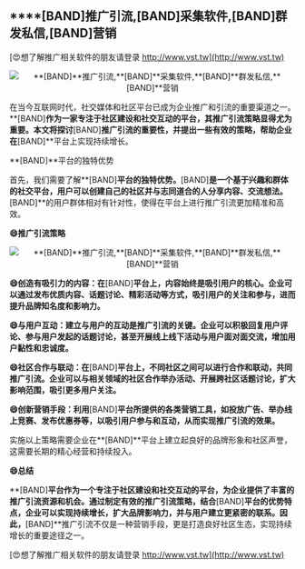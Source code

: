 ## ****[BAND]**推广引流,**[BAND]**采集软件,**[BAND]**群发私信,**[BAND]**营销**

[😍想了解推广相关软件的朋友请登录 http://www.vst.tw](http://www.vst.tw)

 <center><img src="https://vst.tw/MP4/tuiguang/png/5.png" alt="**[BAND]**推广引流,**[BAND]**采集软件,**[BAND]**群发私信,**[BAND]**营销"></center>

在当今互联网时代，社交媒体和社区平台已成为企业推广和引流的重要渠道之一。**[BAND]**作为一家专注于社区建设和社交互动的平台，其推广引流策略显得尤为重要。本文将探讨**[BAND]**推广引流的重要性，并提出一些有效的策略，帮助企业在**[BAND]**平台上实现持续增长。

**[BAND]**平台的独特优势

首先，我们需要了解**[BAND]**平台的独特优势。**[BAND]**是一个基于兴趣和群体的社交平台，用户可以创建自己的社区并与志同道合的人分享内容、交流想法。**[BAND]**的用户群体相对有针对性，使得在平台上进行推广引流更加精准和高效。

**😄推广引流策略**

 <center><img src="https://vst.tw/MP4/tuiguang/png/1.png" alt="**[BAND]**推广引流,**[BAND]**采集软件,**[BAND]**群发私信,**[BAND]**营销"></center>

**😄创造有吸引力的内容：在**[BAND]**平台上，内容始终是吸引用户的核心。企业可以通过发布优质内容、话题讨论、精彩活动等方式，吸引用户的关注和参与，进而提升品牌知名度和影响力。**

**😄与用户互动：建立与用户的互动是推广引流的关键。企业可以积极回复用户评论、参与用户发起的话题讨论，甚至开展线上线下活动与用户面对面交流，增加用户黏性和忠诚度。**

**😄社区合作与联动：在**[BAND]**平台上，不同社区之间可以进行合作和联动，共同推广引流。企业可以与相关领域的社区合作举办活动、开展跨社区话题讨论，扩大影响范围，吸引更多用户关注。**

**😄创新营销手段：利用**[BAND]**平台所提供的各类营销工具，如投放广告、举办线上竞赛、发布优惠券等，以吸引用户参与和互动，从而实现推广引流的效果。**

实施以上策略需要企业在**[BAND]**平台上建立起良好的品牌形象和社区声誉，这需要长期的精心经营和持续投入。

**😄总结**

**[BAND]**平台作为一个专注于社区建设和社交互动的平台，为企业提供了丰富的推广引流资源和机会。通过制定有效的推广引流策略，结合**[BAND]**平台的优势特点，企业可以实现持续增长，扩大品牌影响力，并与用户建立更紧密的联系。因此，**[BAND]**推广引流不仅是一种营销手段，更是打造良好社区生态，实现持续增长的重要途径之一。

[😍想了解推广相关软件的朋友请登录 http://www.vst.tw](http://www.vst.tw)



